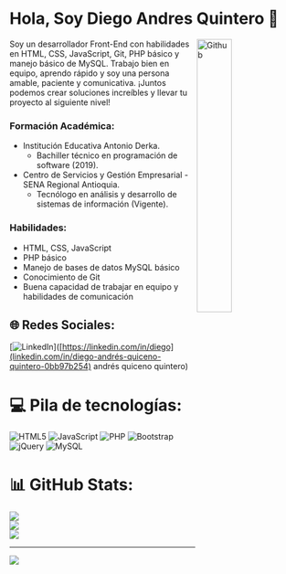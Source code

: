 # Hola, Soy Diego Andres Quintero 👋

<img width="35%" align="right" alt="Github" src="https://media.giphy.com/media/SvFocn0wNMx0iv2rYz/giphy.gif" />

Soy un desarrollador Front-End con habilidades en HTML, CSS, JavaScript, Git, PHP básico y manejo básico de MySQL. Trabajo bien en equipo, aprendo rápido y soy una persona amable, paciente y comunicativa. ¡Juntos podemos crear soluciones increíbles y llevar tu proyecto al siguiente nivel!

### Formación Académica:

+ Institución Educativa Antonio Derka.
    * Bachiller técnico en programación de software (2019).
+ Centro de Servicios y Gestión Empresarial - SENA Regional Antioquia.
    * Tecnólogo en análisis y desarrollo de sistemas de información (Vigente).


### Habilidades:

* HTML, CSS, JavaScript
* PHP básico
* Manejo de bases de datos MySQL básico
* Conocimiento de Git
* Buena capacidad de trabajar en equipo y habilidades de comunicación

## 🌐 Redes Sociales:
[![LinkedIn](https://img.shields.io/badge/LinkedIn-%230077B5.svg?logo=linkedin&logoColor=white)]([https://linkedin.com/in/diego](linkedin.com/in/diego-andrés-quiceno-quintero-0bb97b254) andrés quiceno quintero) 

# 💻 Pila de tecnologías:
![HTML5](https://img.shields.io/badge/html5-%23E34F26.svg?style=for-the-badge&logo=html5&logoColor=white) ![JavaScript](https://img.shields.io/badge/javascript-%23323330.svg?style=for-the-badge&logo=javascript&logoColor=%23F7DF1E) ![PHP](https://img.shields.io/badge/php-%23777BB4.svg?style=for-the-badge&logo=php&logoColor=white) ![Bootstrap](https://img.shields.io/badge/bootstrap-%23563D7C.svg?style=for-the-badge&logo=bootstrap&logoColor=white) ![jQuery](https://img.shields.io/badge/jquery-%230769AD.svg?style=for-the-badge&logo=jquery&logoColor=white) ![MySQL](https://img.shields.io/badge/mysql-%2300f.svg?style=for-the-badge&logo=mysql&logoColor=white)
# 📊 GitHub Stats:
![](https://github-readme-stats.vercel.app/api?username=DiegoQQ&theme=dark&hide_border=false&include_all_commits=false&count_private=false)<br/>
![](https://github-readme-streak-stats.herokuapp.com/?user=DiegoQQ&theme=dark&hide_border=false)<br/>
![](https://github-readme-stats.vercel.app/api/top-langs/?username=DiegoQQ&theme=dark&hide_border=false&include_all_commits=false&count_private=false&layout=compact)

---
[![](https://visitcount.itsvg.in/api?id=DiegoQQ&icon=0&color=0)](https://visitcount.itsvg.in)

<!-- Proudly created with GPRM ( https://gprm.itsvg.in ) -->
